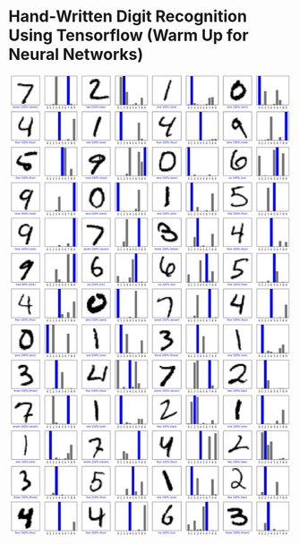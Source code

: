 # Hand-Written Digit Recognition Using Tensorflow (Warm Up for Neural Networks)

<img src="https://github.com/p-ayam/images/blob/main/digit_recog_TensorFlow.png" width="900" height="whatever">
